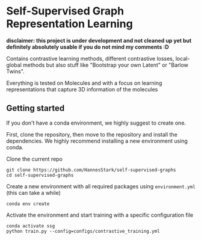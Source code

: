 # Self-Supervised Graph Representation Learning

**disclaimer: this project is under development and not cleaned up yet but definitely absolutely usable if you do not mind my comments :D**

Contains contrastive learning methods, different contrastive losses, local-global methods but also stuff like "Bootstrap your own Latent" or "Barlow Twins".

Everything is tested on Molecules and with a focus on learning representations that capture 3D information of the molecules 

## Getting started

If you don't have a conda environment, we highly suggest to create one. 

First, clone the repository, then move to the repository and install the dependencies. We highly recommend installing a new environment using conda.

Clone the current repo

    git clone https://github.com/HannesStark/self-supervised-graphs
    cd self-supervised-graphs

Create a new environment with all required packages using `environment.yml` (this can take a while)

    conda env create

Activate the environment and start training with a specific configuration file

    conda activate ssg
    python train.py --config=configs/contrastive_training.yml


